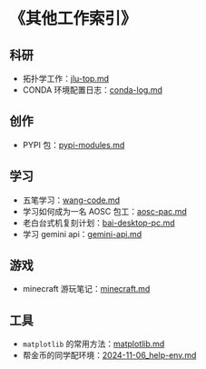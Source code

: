 # 《其他工作索引》

## 科研

- 拓扑学工作：[jlu-top.md](../../data/other-work/jlu-top.md)
- CONDA 环境配置日志：[conda-log.md](../../data/other-work/conda-log.md)

## 创作

- PYPI 包：[pypi-modules.md](../../data/other-work/pypi-modules.md)

## 学习

- 五笔学习：[wang-code.md](../../data/other-work/wang-code.md)
- 学习如何成为一名 AOSC 包工：[aosc-pac.md](../../data/other-work/aosc-pac.md)
- 老白台式机复刻计划：[bai-desktop-pc.md](../../data/other-work/bai-desktop-pc.md)
- 学习 gemini api：[gemini-api.md](../../data/other-work/gemini-api.md)

## 游戏

- minecraft 游玩笔记：[minecraft.md](../../data/other-work/minecraft.md)

## 工具

- `matplotlib` 的常用方法：[matplotlib.md](../../data/other-work/matplotlib.md)
- 帮金币的同学配环境：[2024-11-06_help-env.md](../../data/other-work/2024-11-06_help-env.md)


